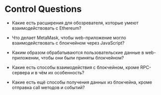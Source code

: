 # Control Questions
- Какие есть расширения для обозревателя, которые умеют взаимодействовать с Ethereum?

- Что делает MetaMask, чтобы web-приложение могло взаимодействовать с блокчейном через JavaScript?

- Каким образом обрабатываются пользовательские данные в web-приложении, чтобы они были приняты блокчейном?

- Какие есть способы взаимодействия с блокчейном, кроме RPC-сервера и в чём их особенность? 

- Какие есть ещё способы получения данных из блокчейна, кроме отправка call методов и событий?

